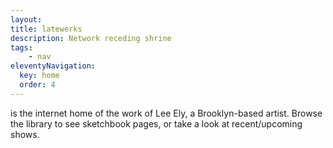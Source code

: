 ```yaml
---
layout:
title: latewerks
description: Network receding shrine
tags: 
    - nav
eleventyNavigation:
  key: home
  order: 4
---
```


is the internet home of the work of Lee Ely, a Brooklyn-based artist. Browse the library to see sketchbook pages, or take a look at recent/upcoming shows.